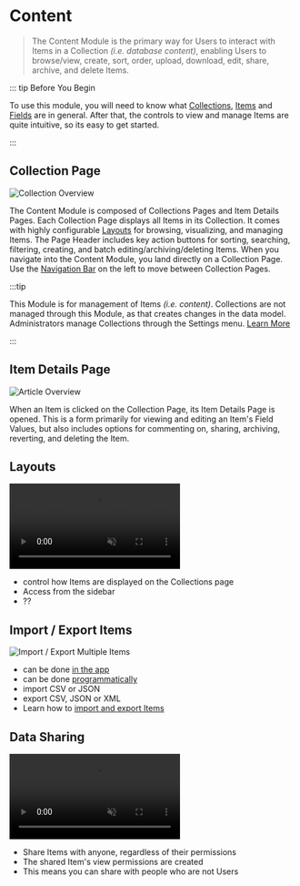 # Content

> The Content Module is the primary way for Users to interact with Items in a Collection _(i.e. database content)_,
> enabling Users to browse/view, create, sort, order, upload, download, edit, share, archive, and delete Items.

::: tip Before You Begin

To use this module, you will need to know what [Collections](/getting-started/glossary/#collections),
[Items](/getting-started/glossary/#items) and [Fields](/getting-started/glossary/#fields) are in general. After that,
the controls to view and manage Items are quite intuitive, so its easy to get started.

:::

## Collection Page

![Collection Overview](https://cdn.directus.io/docs/v9/app-guide/content/content/collection-page-20220215A.webp)

The Content Module is composed of Collections Pages and Item Details Pages. Each Collection Page displays all Items in
its Collection. It comes with highly configurable [Layouts](/getting-started/glossary/#layouts) for browsing,
visualizing, and managing Items. The Page Header includes key action buttons for sorting, searching, filtering,
creating, and batch editing/archiving/deleting Items. When you navigate into the Content Module, you land directly on a
Collection Page. Use the [Navigation Bar](/app/overview/#_2-navigation-bar) on the left to move between Collection
Pages.

:::tip

This Module is for management of Items _(i.e. content)_. Collections are not managed through this Module, as that
creates changes in the data model. Administrators manage Collections through the Settings menu.
[Learn More](/configuration/data-model)

:::

## Item Details Page

![Article Overview](https://cdn.directus.io/docs/v9/app-guide/content/content/item-page-20220215A.webp)

When an Item is clicked on the Collection Page, its Item Details Page is opened. This is a form primarily for viewing
and editing an Item's Field Values, but also includes options for commenting on, sharing, archiving, reverting, and
deleting the Item.

## Layouts

<video alt="Layouts" autoplay muted loop controls>
	<source src="" type="video/mp4" />
</video>

- control how Items are displayed on the Collections page
- Access from the sidebar
- ??

## Import / Export Items

![Import / Export Multiple Items](image.webp)

- can be done [in the app](/content-import-export/#import-export-items)
- can be done [programmatically](reference/system/utilities/#import-data-from-file)
- import CSV or JSON
- export CSV, JSON or XML
- Learn how to [import and export Items](/app/content-import-export/)

## Data Sharing

<video alt="Data Sharing" autoplay muted loop controls>
	<source src="" type="video/mp4" />
</video>

- Share Items with anyone, regardless of their permissions
- The shared Item's view permissions are created
- This means you can share with people who are not Users
